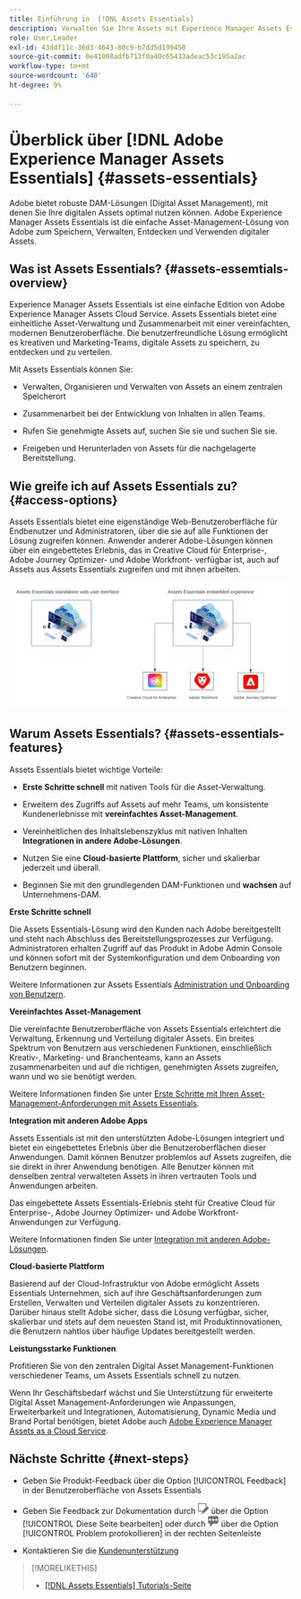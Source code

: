 ```yaml
---
title: Einführung in  [!DNL Assets Essentials]
description: Verwalten Sie Ihre Assets mit Experience Manager Assets Essentials, einem einfachen Digital Asset Management-Tool, das in Experience Cloud-Anwendungen verwendet werden kann.
role: User,Leader
exl-id: 43ddf11c-36d3-4643-80c9-b7dd5d199450
source-git-commit: 0e41008adfb713f0a40c65433adeac53c195a2ac
workflow-type: tm+mt
source-wordcount: '640'
ht-degree: 9%

---
```


# Überblick über [!DNL Adobe Experience Manager Assets Essentials] {#assets-essentials}

<!-- TBD: Update this banner to remove Beta label. 
![Banner image for beta docs](assets/do-not-localize/banner-image-beta-docs.png)

-->

Adobe bietet robuste DAM-Lösungen (Digital Asset Management), mit denen Sie Ihre digitalen Assets optimal nutzen können. Adobe Experience Manager Assets Essentials ist die einfache Asset-Management-Lösung von Adobe zum Speichern, Verwalten, Entdecken und Verwenden digitaler Assets.

## Was ist Assets Essentials? {#assets-essemtials-overview}

Experience Manager Assets Essentials ist eine einfache Edition von Adobe Experience Manager Assets Cloud Service. Assets Essentials bietet eine einheitliche Asset-Verwaltung und Zusammenarbeit mit einer vereinfachten, modernen Benutzeroberfläche. Die benutzerfreundliche Lösung ermöglicht es kreativen und Marketing-Teams, digitale Assets zu speichern, zu entdecken und zu verteilen.

Mit Assets Essentials können Sie:

* Verwalten, Organisieren und Verwalten von Assets an einem zentralen Speicherort

* Zusammenarbeit bei der Entwicklung von Inhalten in allen Teams.

* Rufen Sie genehmigte Assets auf, suchen Sie sie und suchen Sie sie.

* Freigeben und Herunterladen von Assets für die nachgelagerte Bereitstellung.

## Wie greife ich auf Assets Essentials zu? {#access-options}

Assets Essentials bietet eine eigenständige Web-Benutzeroberfläche für Endbenutzer und Administratoren, über die sie auf alle Funktionen der Lösung zugreifen können. Anwender anderer Adobe-Lösungen können über ein eingebettetes Erlebnis, das in Creative Cloud für Enterprise-, Adobe Journey Optimizer- und Adobe Workfront- verfügbar ist, auch auf Assets aus Assets Essentials zugreifen und mit ihnen arbeiten.

![Integration mit anderen Lösungen](assets/assets-essentials-integration.svg)

## Warum Assets Essentials? {#assets-essentials-features}

Assets Essentials bietet wichtige Vorteile:

* **Erste Schritte schnell** mit nativen Tools für die Asset-Verwaltung.

* Erweitern des Zugriffs auf Assets auf mehr Teams, um konsistente Kundenerlebnisse mit **vereinfachtes Asset-Management**.

* Vereinheitlichen des Inhaltslebenszyklus mit nativen Inhalten **Integrationen in andere Adobe-Lösungen**.

* Nutzen Sie eine **Cloud-basierte Plattform**, sicher und skalierbar jederzeit und überall.

* Beginnen Sie mit den grundlegenden DAM-Funktionen und **wachsen** auf Unternehmens-DAM.

**Erste Schritte schnell**

Die Assets Essentials-Lösung wird den Kunden nach Adobe bereitgestellt und steht nach Abschluss des Bereitstellungsprozesses zur Verfügung. Administratoren erhalten Zugriff auf das Produkt in Adobe Admin Console und können sofort mit der Systemkonfiguration und dem Onboarding von Benutzern beginnen.

Weitere Informationen zur Assets Essentials [Administration und Onboarding von Benutzern](deploy-administer.md).

**Vereinfachtes Asset-Management**

Die vereinfachte Benutzeroberfläche von Assets Essentials erleichtert die Verwaltung, Erkennung und Verteilung digitaler Assets. Ein breites Spektrum von Benutzern aus verschiedenen Funktionen, einschließlich Kreativ-, Marketing- und Branchenteams, kann an Assets zusammenarbeiten und auf die richtigen, genehmigten Assets zugreifen, wann und wo sie benötigt werden.

Weitere Informationen finden Sie unter [Erste Schritte mit Ihren Asset-Management-Anforderungen mit Assets Essentials](get-started.md).

**Integration mit anderen Adobe Apps**

Assets Essentials ist mit den unterstützten Adobe-Lösungen integriert und bietet ein eingebettetes Erlebnis über die Benutzeroberflächen dieser Anwendungen. Damit können Benutzer problemlos auf Assets zugreifen, die sie direkt in ihrer Anwendung benötigen. Alle Benutzer können mit denselben zentral verwalteten Assets in ihren vertrauten Tools und Anwendungen arbeiten.

Das eingebettete Assets Essentials-Erlebnis steht für Creative Cloud für Enterprise-, Adobe Journey Optimizer- und Adobe Workfront-Anwendungen zur Verfügung.

Weitere Informationen finden Sie unter [Integration mit anderen Adobe-Lösungen](integration.md).

**Cloud-basierte Plattform**

Basierend auf der Cloud-Infrastruktur von Adobe ermöglicht Assets Essentials Unternehmen, sich auf ihre Geschäftsanforderungen zum Erstellen, Verwalten und Verteilen digitaler Assets zu konzentrieren. Darüber hinaus stellt Adobe sicher, dass die Lösung verfügbar, sicher, skalierbar und stets auf dem neuesten Stand ist, mit Produktinnovationen, die Benutzern nahtlos über häufige Updates bereitgestellt werden.

**Leistungsstarke Funktionen**

Profitieren Sie von den zentralen Digital Asset Management-Funktionen verschiedener Teams, um Assets Essentials schnell zu nutzen.

Wenn Ihr Geschäftsbedarf wächst und Sie Unterstützung für erweiterte Digital Asset Management-Anforderungen wie Anpassungen, Erweiterbarkeit und Integrationen, Automatisierung, Dynamic Media und Brand Portal benötigen, bietet Adobe auch [Adobe Experience Manager Assets as a Cloud Service](https://experienceleague.adobe.com/docs/experience-manager-cloud-service/content/assets/home.html?lang=en).


## Nächste Schritte {#next-steps}

* Geben Sie Produkt-Feedback über die Option [!UICONTROL Feedback] in der Benutzeroberfläche von Assets Essentials

* Geben Sie Feedback zur Dokumentation durch ![Bearbeiten der Seite](assets/do-not-localize/edit-page.png) über die Option [!UICONTROL Diese Seite bearbeiten] oder durch ![Erstellen eines GitHub-Themas](assets/do-not-localize/github-issue.png) über die Option [!UICONTROL Problem protokollieren] in der rechten Seitenleiste

* Kontaktieren Sie die [Kundenunterstützung](https://experienceleague.adobe.com/?support-solution=General&amp;lang=de#support)


>[!MORELIKETHIS]
>
>* [[!DNL Assets Essentials] Tutorials-Seite](https://experienceleague.adobe.com/docs/experience-manager-learn/assets-essentials/overview.html?lang=en)

